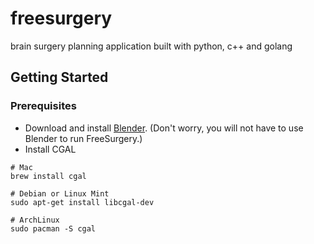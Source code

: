 # freesurgery
brain surgery planning application built with python, c++ and golang
## Getting Started
### Prerequisites

* Download and install [Blender](https://www.blender.org/download/). (Don't worry, you will not have to use Blender to run FreeSurgery.)
* Install CGAL

```
# Mac
brew install cgal
```

```
# Debian or Linux Mint
sudo apt-get install libcgal-dev
```

```
# ArchLinux
sudo pacman -S cgal
```